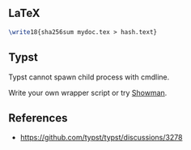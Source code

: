 ## LaTeX

```latex
\write18{sha256sum mydoc.tex > hash.text}
```



## Typst

Typst cannot spawn child process with cmdline.

Write your own wrapper script or try [Showman](https://github.com/ntjess/showman).




## References

- https://github.com/typst/typst/discussions/3278

